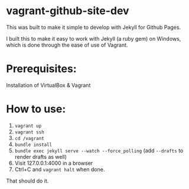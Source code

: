 vagrant-github-site-dev
=======================

This was built to make it simple to develop with Jekyll for Github Pages.  

I built this to make it easy to work with Jekyll (a ruby gem) on Windows, which is done through the ease of use of Vagrant.

# Prerequisites:
Installation of VirtualBox & Vagrant

# How to use:

1. ```vagrant up```
2. ```vagrant ssh```
3. ```cd /vagrant```
4. ```bundle install```
5. ```bundle exec jekyll serve --watch --force_polling``` (add ```--drafts``` to render drafts as well)
6. Visit 127.0.0.1:4000 in a browser 
7. Ctrl+C and ```vagrant halt``` when done.

That should do it.
